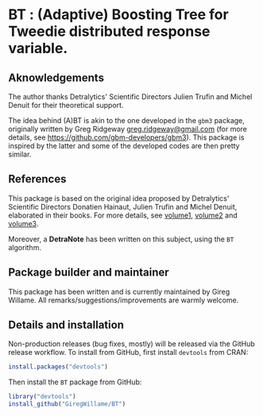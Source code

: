 # BT : (Adaptive) Boosting Tree for Tweedie distributed response variable.

## Aknowledgements

The author thanks Detralytics' Scientific Directors Julien Trufin and Michel Denuit for their theoretical support.

The idea behind (A)BT is akin to the one developed in the `gbm3` package, originally written by Greg Ridgeway <greg.ridgeway@gmail.com> (for more details, see https://github.com/gbm-developers/gbm3).
This package is inspired by the latter and some of the developed codes are then pretty similar.

## References

This package is based on the original idea proposed by Detralytics' Scientific Directors Donatien Hainaut, Julien Trufin and Michel Denuit, elaborated in their books. For more details, see [volume1](https://link.springer.com/book/10.1007/978-3-030-25820-7), [volume2](https://link.springer.com/book/10.1007/978-3-030-57556-4) and [volume3](https://link.springer.com/book/10.1007/978-3-030-25827-6).

Moreover, a **DetraNote** has been written on this subject, using the `BT` algorithm.

## Package builder and maintainer

This package has been written and is currently maintained by Gireg Willame.
All remarks/suggestions/improvements are warmly welcome.

## Details and installation

Non-production releases (bug fixes, mostly) will be released via the GitHub
release workflow. To install from GitHub, first install `devtools` from CRAN:

```r
install.packages("devtools")
```

Then install the `BT` package from GitHub:

```r
library("devtools")
install_github("GiregWillame/BT")
```
